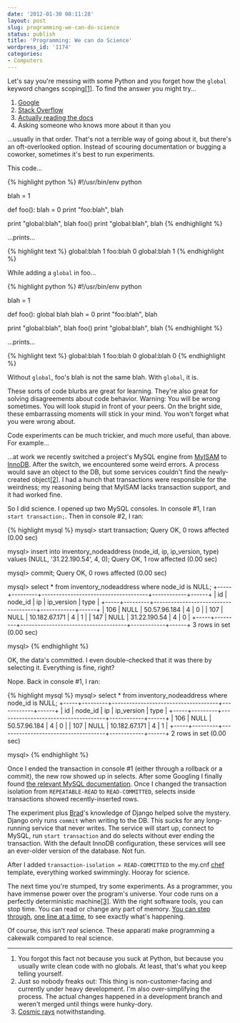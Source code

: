 ```yaml
---
date: '2012-01-30 08:11:28'
layout: post
slug: programming-we-can-do-science
status: publish
title: 'Programming: We can do Science'
wordpress_id: '1174'
categories:
- Computers
---
```


Let's say you're messing with some Python and you forget how the `global` keyword changes scoping[\[1\]](#ref_1). To find the answer you might try...


1. [Google](https://www.google.com/)
2. [Stack Overflow](http://stackoverflow.com/)
3. [Actually reading the docs](http://docs.python.org/)
4. Asking someone who knows more about it than you


...usually in that order. That's not a terrible way of going about it, but there's an oft-overlooked option. Instead of scouring documentation or bugging a coworker, sometimes it's best to run experiments.

This code...

{% highlight python %}
#!/usr/bin/env python

blah = 1

def foo():
    blah = 0
    print "foo:blah", blah

print "global:blah", blah
foo()
print "global:blah", blah
{% endhighlight %}


...prints...

{% highlight text %}
global:blah 1
foo:blah 0
global:blah 1
{% endhighlight %}



While adding a `global` in foo...


{% highlight python %}
#!/usr/bin/env python

blah = 1

def foo():
    global blah
    blah = 0
    print "foo:blah", blah

print "global:blah", blah
foo()
print "global:blah", blah
{% endhighlight %}


...prints...

{% highlight text %}
global:blah 1
foo:blah 0
global:blah 0
{% endhighlight %}


Without `global`, foo's blah is not the same blah. With `global`, it is.

These sorts of code blurbs are great for learning. They're also great for solving disagreements about code behavior. Warning: You will be wrong sometimes. You will look stupid in front of your peers. On the bright side, these embarrassing moments will stick in your mind. You won't forget what you were wrong about.

Code experiments can be much trickier, and much more useful, than above. For example...

...at work we recently switched a project's MySQL engine from [MyISAM](http://en.wikipedia.org/wiki/MyISAM) to [InnoDB](http://en.wikipedia.org/wiki/InnoDB). After the switch, we encountered some weird errors. A process would save an object to the DB, but some services couldn't find the newly-created object[\[2\]](#ref_2). I had a hunch that transactions were responsible for the weirdness; my reasoning being that MyISAM lacks transaction support, and it had worked fine.

So I did science. I opened up two MySQL consoles. In console #1, I ran `start transaction;`. Then in console #2, I ran:

{% highlight mysql %}
mysql> start transaction;
Query OK, 0 rows affected (0.00 sec)

mysql> insert into inventory_nodeaddress (node_id, ip, ip_version, type) values (NULL, '31.22.190.54', 4, 0);
Query OK, 1 row affected (0.00 sec)

mysql> commit;
Query OK, 0 rows affected (0.00 sec)

mysql> select * from inventory_nodeaddress where node_id is NULL;
+-----+---------+-------------------------------------+------------+------+
| id  | node_id | ip                                  | ip_version | type |
+-----+---------+-------------------------------------+------------+------+
| 106 |    NULL | 50.57.96.184                        |          4 |    0 |
| 107 |    NULL | 10.182.67.171                       |          4 |    1 |
| 147 |    NULL | 31.22.190.54                        |          4 |    0 |
+-----+---------+-------------------------------------+------------+------+
3 rows in set (0.00 sec)

mysql>
{% endhighlight %}



OK, the data's committed. I even double-checked that it was there by selecting it. Everything is fine, right?

Nope. Back in console #1, I ran:



{% highlight mysql %}
mysql> select * from inventory_nodeaddress where node_id is NULL;
+-----+---------+-------------------------------------+------------+------+
| id  | node_id | ip                                  | ip_version | type |
+-----+---------+-------------------------------------+------------+------+
| 106 |    NULL | 50.57.96.184                        |          4 |    0 |
| 107 |    NULL | 10.182.67.171                       |          4 |    1 |
+-----+---------+-------------------------------------+------------+------+
2 rows in set (0.00 sec)

mysql>
{% endhighlight %}



Once I ended the transaction in console #1 (either through a rollback or a commit), the new row showed up in selects. After some Googling I finally found [the relevant MySQL documentation](http://dev.mysql.com/doc/refman/5.0/en/set-transaction.html#isolevel_read-committed). Once I changed the transaction isolation from `REPEATABLE-READ` to `READ-COMMITTED`, selects inside transactions showed recently-inserted rows.

The experiment plus [Brad](https://github.com/morgabra)'s knowledge of Django helped solve the mystery. Django only runs `commit` when writing to the DB. This sucks for any long-running service that never writes. The service will start up, connect to MySQL, run `start transaction` and do selects without ever ending the transaction. With the default InnoDB configuration, these services will see an ever-older version of the database. Not fun.

After I added `transaction-isolation = READ-COMMITTED` to the my.cnf [chef](http://wiki.opscode.com/display/chef/Home) template, everything worked swimmingly. Hooray for science.

The next time you're stumped, try some experiments. As a programmer, you have immense power over the program's universe. Your code runs on a perfectly deterministic machine[\[3\]](#ref_3). With the right software tools, you can stop time. You can read or change any part of memory. [You can step through](http://en.wikipedia.org/wiki/GNU_Debugger), [one line at a time](http://docs.python.org/library/pdb.html), to see exactly what's happening.

Of course, this isn't _real_ science. These apparati make programming a cakewalk compared to real science.

---
<a name="ref_1"> </a>
1. You forgot this fact not because you suck at Python, but because you usually write clean code with no globals. At least, that's what you keep telling yourself.
<a name="ref_2"> </a>
2. Just so nobody freaks out: This thing is non-customer-facing and currently under heavy development. I'm also over-simplifying the process. The actual changes happened in a development branch and weren't merged until things were hunky-dory.
<a name="ref_3"> </a>
3. [Cosmic rays](http://en.wikipedia.org/wiki/Single_event_upset) notwithstanding.
